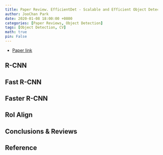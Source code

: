 ```yaml
---
title: Paper Review. EfficientDet - Scalable and Efficient Object Detection@CVPR' 2020
author: JooChan Park
date: 2020-01-08 18:00:00 +0800
categories: [Paper Reviews, Object Detection]
tags: [Object Detection, CV]
math: true
pin: False
---
```


- [Paper link](https://openaccess.thecvf.com/content_CVPR_2020/html/Tan_EfficientDet_Scalable_and_Efficient_Object_Detection_CVPR_2020_paper.html)


## **R-CNN**




## **Fast R-CNN**



## **Faster R-CNN**



## **RoI Align**



## **Conclusions & Reviews**



## **Reference**

